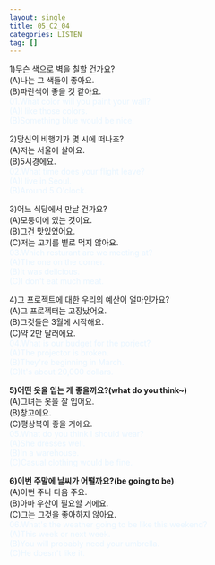 ```yaml
---
layout: single
title: 05_C2_04
categories: LISTEN
tag: []
---
```


1)무슨 색으로 벽을 칠할 건가요?   
(A)나는 그 색들이 좋아요.   
(B)파란색이 좋을 것 같아요.   
<span style="color:#E8F5FF">
01.What color will you paint your wall?    
(A)I like those colors.   
(B)Something blue would be nice.   
</span>
   
2)당신의 비행기가 몇 시에 떠나죠?   
(A)저는 서울에 살아요.   
(B)5시경에요.   
<span style="color:#E8F5FF">
02.What time does your flight leave?    
(A)I live in Seoul.   
(B)Around 5 O'clock.   
</span>
   
3)어느 식당에서 만날 건가요?   
(A)모퉁이에 있는 것이요.   
(B)그건 맛있었어요.   
(C)저는 고기를 별로 먹지 않아요.   
<span style="color:#E8F5FF">
03.Which resturant are we meeting at?    
(A)The one on the corner.   
(B)It was delicious.   
(C)I don't eat much meat.   
</span>
   
4)그 프로젝트에 대한 우리의 예산이 얼마인가요?   
(A)그 프로젝터는 고장났어요.   
(B)그것들은 3월에 시작해요.   
(C)약 2만 달러에요.   
<span style="color:#E8F5FF">
04.What is our budget for the porject?    
(A)The projector is broken.   
(B)They're beginning in March.   
(C)It's about 20,000 dollars.   
</span>
   
__5)어떤 옷을 입는 게 좋을까요?(what do you think~)__   
(A)그녀는 옷을 잘 입어요.   
(B)창고에요.   
(C)평상복이 좋을 거에요.   
<span style="color:#E8F5FF">
05.What do you think I should wear?   
(A)She dresses well.   
(B)In a warehouse.   
(C)Casual clothing would be fine.   
</span>
   
__6)이번 주말에 날씨가 어떨까요?(be going to be)__   
(A)이번 주나 다음 주요.   
(B)아마 우산이 필요할 거에요.   
(C)그는 그것을 좋아하지 않아요.   
<span style="color:#E8F5FF">
06.What's the weather going to be like this weekend?    
(A)This week or next week.   
(B)You will probably need your umbrella.   
(C)He doesn't like it.   
</span>
